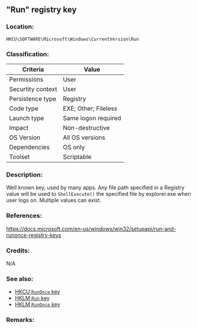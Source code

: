 ## "Run" registry key

### Location:
`HKCU\SOFTWARE\Microsoft\Windows\CurrentVersion\Run`


### Classification:

| Criteria | Value |
| --- | --- |
| Permissions | User |
| Securtity context | User |
| Persistence type | Registry |
| Code type | EXE; Other; Fileless |
| Launch type | Same logon required |
| Impact | Non-destructive |
| OS Version | All OS versions |
| Dependencies | OS only |
| Toolset | Scriptable |


### Description:
Well known key, used by many apps. Any file path specified in a Registry value will be used to `ShellExecute()` the specified file by explorer.exe when user logs on. Multiple values can exist.


### References:
<https://docs.microsoft.com/en-us/windows/win32/setupapi/run-and-runonce-registry-keys>


### Credits:
N/A


### See also:
- [HKCU `RunOnce` key](Data/runonce.html)
- [HKLM `Run` key](Data/hklmrun.html)
- [HKLM `RunOnce` key](Data/hklmrunonce.html) 


### Remarks:
